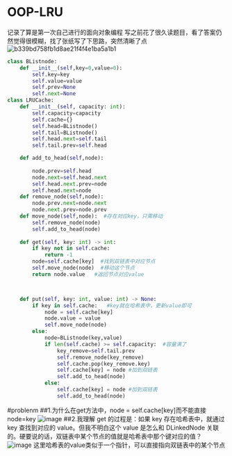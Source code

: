 # OOP-LRU
记录了算是第一次自己进行的面向对象编程
写之前花了很久读题目，看了答案仍然觉得很模糊，找了张纸写了下思路，突然清晰了点
![b339bd758fb1d8ae21f4f4e1ba5a1b1](https://github.com/user-attachments/assets/45a1e89b-d2e6-449a-a6bc-2589b87ae100)

```python
class BListnode:
    def __init__(self,key=0,value=0):
        self.key=key
        self.value=value
        self.prev=None
        self.next=None
class LRUCache:
    def __init__(self, capacity: int):
        self.capacity=capacity
        self.cache={}
        self.head=BListnode()
        self.tail=BListnode()
        self.head.next=self.tail
        self.tail.prev=self.head

    def add_to_head(self,node):  
        
        node.prev=self.head
        node.next=self.head.next
        self.head.next.prev=node
        self.head.next=node
    def remove_node(self,node):
        node.prev.next=node.next
        node.next.prev=node.prev
    def move_node(self,node):  #存在对应key，只需移动
        self.remove_node(node)
        self.add_to_head(node)
        
    def get(self, key: int) -> int:
        if key not in self.cache:
            return -1
        node=self.cache[key]  #找到双链表中对应节点
        self.move_node(node)  #移动这个节点
        return node.value   #返回节点对应value



    def put(self, key: int, value: int) -> None:
        if key in self.cache:   #key就在哈希表中，更新value即可
            node = self.cache[key]
            node.value = value
            self.move_node(node)
        else:
            node=BListnode(key,value)
            if len(self.cache) >= self.capacity:  #容量满了
                key_remove=self.tail.prev
                self.remove_node(key_remove)
                self.cache.pop(key_remove.key)
                self.cache[key] = node #加到双链表
                self.add_to_head(node)
            else:
                self.cache[key] = node #加到双链表
                self.add_to_head(node)


```
#problenm
##1.为什么在get方法中，node = self.cache[key]而不能直接node=key
![image](https://github.com/user-attachments/assets/dd8144b8-e28e-4c7d-b32f-58c7bf5a69e7)
##2.我理解 get 的过程是：如果 key 存在哈希表中，就通过 key 查找到对应的 value。但我不明白这个 value 是怎么和 DLinkedNode 关联的。硬要说的话，双链表中某个节点的值就是哈希表中那个键对应的值？
![image](https://github.com/user-attachments/assets/e5a186d6-970a-49b2-915c-a87b1fbd1fa0)
这里哈希表的value类似于一个指针，可以直接指向双链表中的某个节点
